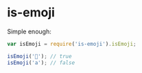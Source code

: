 # is-emoji

Simple enough:

```javascript
var isEmoji = require('is-emoji').isEmoji;

isEmoji('🌻'); // true
isEmoji('a'); // false
```

